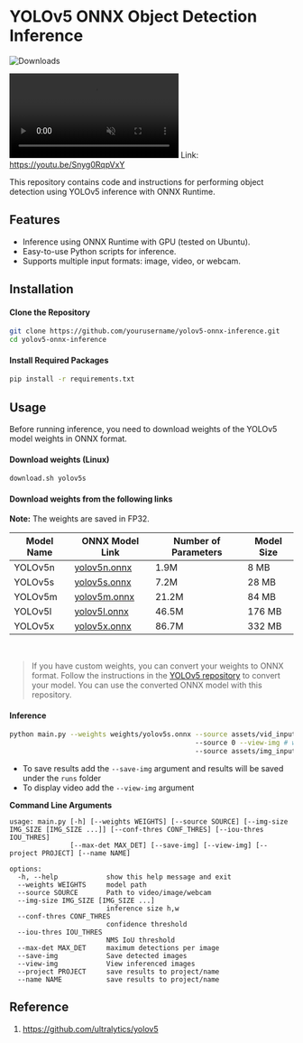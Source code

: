 # YOLOv5 ONNX Object Detection Inference

![Downloads](https://img.shields.io/github/downloads/yakhyo/yolov5-onnx-inference/total)

<video controls autoplay loop src="https://github.com/user-attachments/assets/f988c823-0638-44b3-be7e-a77fe423e275" muted="false"></video>
Link: https://youtu.be/Snyg0RqpVxY

This repository contains code and instructions for performing object detection using YOLOv5 inference with ONNX Runtime.
## Features

- Inference using ONNX Runtime with GPU (tested on Ubuntu).
- Easy-to-use Python scripts for inference.
- Supports multiple input formats: image, video, or webcam.

## Installation

#### Clone the Repository

```bash
git clone https://github.com/yourusername/yolov5-onnx-inference.git
cd yolov5-onnx-inference
```

#### Install Required Packages

```bash
pip install -r requirements.txt
```

## Usage

Before running inference, you need to download weights of the YOLOv5 model weights in ONNX format.

#### Download weights (Linux)

```bash
download.sh yolov5s
```

#### Download weights from the following links

**Note:** The weights are saved in FP32.

| Model Name | ONNX Model Link                                                                                       | Number of Parameters | Model Size |
| ---------- | ----------------------------------------------------------------------------------------------------- | -------------------- | ---------- |
| YOLOv5n    | [yolov5n.onnx](https://github.com/yakhyo/yolov5-onnx-inference/releases/download/v0.0.1/yolov5n.onnx) | 1.9M                 | 8 MB       |
| YOLOv5s    | [yolov5s.onnx](https://github.com/yakhyo/yolov5-onnx-inference/releases/download/v0.0.1/yolov5s.onnx) | 7.2M                 | 28 MB      |
| YOLOv5m    | [yolov5m.onnx](https://github.com/yakhyo/yolov5-onnx-inference/releases/download/v0.0.1/yolov5m.onnx) | 21.2M                | 84 MB      |
| YOLOv5l    | [yolov5l.onnx](https://github.com/yakhyo/yolov5-onnx-inference/releases/download/v0.0.1/yolov5l.onnx) | 46.5M                | 176 MB     |
| YOLOv5x    | [yolov5x.onnx](https://github.com/yakhyo/yolov5-onnx-inference/releases/download/v0.0.1/yolov5x.onnx) | 86.7M                | 332 MB     |

<br>

> If you have custom weights, you can convert your weights to ONNX format. Follow the instructions in the [YOLOv5 repository](https://github.com/ultralytics/yolov5) to convert your model. You can use the converted ONNX model with this repository.

#### Inference

```bash
python main.py --weights weights/yolov5s.onnx --source assets/vid_input.mp4 # video
                                              --source 0 --view-img # webcam and display
                                              --source assets/img_input.jpg # image
```

- To save results add the `--save-img` argument and results will be saved under the `runs` folder
- To display video add the `--view-img` argument

**Command Line Arguments**

```
usage: main.py [-h] [--weights WEIGHTS] [--source SOURCE] [--img-size IMG_SIZE [IMG_SIZE ...]] [--conf-thres CONF_THRES] [--iou-thres IOU_THRES]
               [--max-det MAX_DET] [--save-img] [--view-img] [--project PROJECT] [--name NAME]

options:
  -h, --help            show this help message and exit
  --weights WEIGHTS     model path
  --source SOURCE       Path to video/image/webcam
  --img-size IMG_SIZE [IMG_SIZE ...]
                        inference size h,w
  --conf-thres CONF_THRES
                        confidence threshold
  --iou-thres IOU_THRES
                        NMS IoU threshold
  --max-det MAX_DET     maximum detections per image
  --save-img            Save detected images
  --view-img            View inferenced images
  --project PROJECT     save results to project/name
  --name NAME           save results to project/name
```

## Reference

1. https://github.com/ultralytics/yolov5
